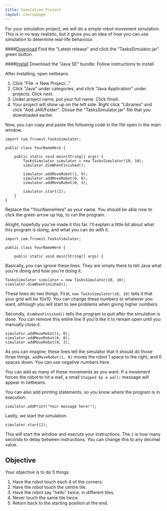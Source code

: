 ```yaml
---
title: Simulation Project
layout: coursepage
---
```


For your simulation project, we will do a simple robot movement simulation. This is in no way realistic, but it gives you an idea of how you can use simulation to determine real-life behaviour.

####[Download](http://github.com/frc-west/tasks-simulator/releases)
Find the "Latest release" and click the "TasksSimulator.jar" green button.

####[Install](https://netbeans.org/downloads/)
Download the "Java SE" bundle. Follow instructions to install.

After installing, open netbeans.

1. Click "File -> New Project..."
2. Click "Java" under categories, and click "Java Application" under projects. Click next.
3. Under project name, put your full name. Click finish.
4. Your project will show up on the left side. Right click "Libraries" and click "Add JAR/Folder". Chose the "TasksSimulator.jar" file that you downloaded earlier.

Now, you can copy and paste the following code in the file open in the main window.

    import com.frcwest.TasksSimulator;

    public class YourNameHere {

        public static void main(String[] args) {
            TasksSimulator simulator = new TasksSimulator(10, 10);
            simulator.dieWhenFinished();

            simulator.addMoveRobot(1, 0);
            simulator.addMoveRobot(6, 0);
            simulator.addMoveRobot(0, 3);

            simulator.start(2);
        }
    }

Replace the "YourNameHere" as your name. You should be able now to click the green arrow up top, to run the program.

Alright, hopefully you've made it this far. I'll explain a little bit about what this program is doing, and what you can do with it.


    import com.frcwest.TasksSimulator;

    public class YourNameHere {

        public static void main(String[] args) {

Basically, you can ignore these lines. They are simply there to tell Java what you're doing and how you're doing it.

    TasksSimulator simulator = new TasksSimulator(10, 10);
    simulator.dieWhenFinished();

These lines do two things. First, `new TasksSimulator(10, 10)` tells it that your grid will be 10x10. You can change these numbers to whatever you want, although you will start to see problems when giving higher numbers.

Secondly, `dieWhenFinished()` tells the program to quit after the simulation is done. You can remove this entire line if you'd like it to remain open until you manually close it.

    simulator.addMoveRobot(1, 0);
    simulator.addMoveRobot(6, 0);
    simulator.addMoveRobot(0, 3);
    
As you can imagine, these lines tell the simulator that it should do those three things. `addMoveRobot(1, 0)` moves the robot 1 space to the right, and 0 spaces down. You can use negative numbers here.

You can add as many of these movements as you want. If a movement forces the robot to hit a wall, a small `Stopped by a wall!` message will appear in netbeans.

You can also add printing statements, so you know where the program is in execution.

    simulator.addPrint("Your message here!");

Lastly, we start the simulation.

    simulator.start(2);
    
This will start the window and execute your instructions. The `2` is how many seconds to delay between instructions. You can change this to any decimal value.

## Objective
Your objective is to do 5 things.

1. Have the robot touch each 4 of the corners.
2. Have the robot touch the centre tile.
3. Have the robot say "hello" twice, in different tiles.
4. Never touch the same tile twice.
5. Return back to the starting position at the end.
